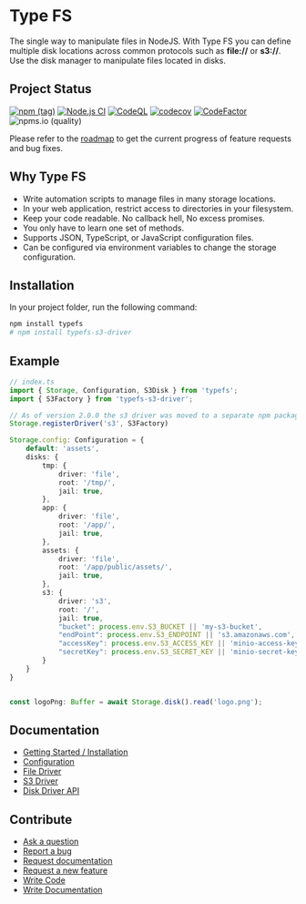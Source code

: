 Type FS
====

The single way to manipulate files in NodeJS. With Type FS you can define multiple disk locations across common protocols such as **file://** or **s3://**. Use the disk manager to manipulate files located in disks.

## Project Status

[![npm (tag)](https://img.shields.io/npm/v/typefs/latest)](https://www.npmjs.com/package/typefs)
[![Node.js CI](https://github.com/daniel-samson/typefs/actions/workflows/ci.yml/badge.svg?branch=main)](https://github.com/daniel-samson/typefs/actions/workflows/ci.yml)
[![CodeQL](https://github.com/daniel-samson/typefs/actions/workflows/codeql-analysis.yml/badge.svg)](https://github.com/daniel-samson/typefs/actions/workflows/codeql-analysis.yml)
[![codecov](https://codecov.io/gh/daniel-samson/typefs/branch/main/graph/badge.svg?token=RYZSMgtASL)](https://codecov.io/gh/daniel-samson/typefs)
[![CodeFactor](https://www.codefactor.io/repository/github/daniel-samson/typefs/badge)](https://www.codefactor.io/repository/github/daniel-samson/typefs)
![npms.io (quality)](https://img.shields.io/npms-io/maintenance-score/typefs)

Please refer to the [roadmap](https://github.com/daniel-samson/typefs/projects?query=is%3Aopen+sort%3Acreated-asc&type=classic) to get the current progress of feature requests and bug fixes.

## Why Type FS

- Write automation scripts to manage files in many storage locations.
- In your web application, restrict access to directories in your filesystem.
- Keep your code readable. No callback hell, No excess promises.
- You only have to learn one set of methods.
- Supports JSON, TypeScript, or JavaScript configuration files.
- Can be configured via environment variables to change the storage configuration.

## Installation
In your project folder, run the following command:

```bash
npm install typefs
# npm install typefs-s3-driver
```

## Example

```typescript
// index.ts
import { Storage, Configuration, S3Disk } from 'typefs';
import { S3Factory } from 'typefs-s3-driver';

// As of version 2.0.0 the s3 driver was moved to a separate npm package.
Storage.registerDriver('s3', S3Factory)

Storage.config: Configuration = {
    default: 'assets',
    disks: {
        tmp: {
            driver: 'file',
            root: '/tmp/',
            jail: true,
        },
        app: {
            driver: 'file',
            root: '/app/',
            jail: true,
        },
        assets: {
            driver: 'file',
            root: '/app/public/assets/',
            jail: true,
        },
        s3: {
            driver: 's3',
            root: '/',
            jail: true,
            "bucket": process.env.S3_BUCKET || 'my-s3-bucket',
            "endPoint": process.env.S3_ENDPOINT || 's3.amazonaws.com',
            "accessKey": process.env.S3_ACCESS_KEY || 'minio-access-key',
            "secretKey": process.env.S3_SECRET_KEY || 'minio-secret-key',
        }
    }
}


const logoPng: Buffer = await Storage.disk().read('logo.png');

```

## Documentation

- [Getting Started / Installation](https://typefs.io/docs/getting-started/installation)
- [Configuration](https://typefs.io/docs/getting-started/configuration)
- [File Driver](https://typefs.io/docs/drivers/file)
- [S3 Driver](https://typefs.io/docs/drivers/s3)
- [Disk Driver API](https://typefs.io/docs/api/disk-driver)


## Contribute

- [Ask a question](https://github.com/daniel-samson/typefs/issues/new?assignees=&labels=question&template=question.md&title=Question%3A+)
- [Report a bug](https://github.com/daniel-samson/typefs/issues/new?assignees=&labels=bug&template=bug_report.md&title=Bug+Report%3A+)
- [Request documentation](https://github.com/daniel-samson/typefs/issues/new?assignees=&labels=documentation&template=documentation.md&title=Needs+Documentation%3A+)
- [Request a new feature](https://github.com/daniel-samson/typefs/issues/new?assignees=&labels=enhancement&template=feature_request.md&title=)
- [Write Code](https://daniel-samson.github.io/typefs/docs/contributing/join/#contributing-code)
- [Write Documentation](https://daniel-samson.github.io/typefs/docs/contributing/join/#contributing-documentation)

